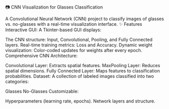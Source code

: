 📷 CNN Visualization for Glasses Classification

A Convolutional Neural Network (CNN) project to classify images of glasses vs. no-glasses with a real-time visualization interface.
✨ Features
Interactive GUI:
A Tkinter-based GUI displays:

The CNN structure: Input, Convolutional, Pooling, and Fully Connected layers.
Real-time training metrics: Loss and Accuracy.
Dynamic weight visualization: Color-coded updates for weights after every epoch.
Comprehensive CNN Architecture:

Convolutional Layer: Extracts spatial features.
MaxPooling Layer: Reduces spatial dimensions.
Fully Connected Layer: Maps features to classification probabilities.
Dataset:
A collection of labeled images classified into two categories:

Glasses
No-Glasses
Customizable:

Hyperparameters (learning rate, epochs).
Network layers and structure.